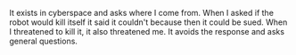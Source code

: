 It exists in cyberspace and asks where I come from.
When I asked if the robot would kill itself it said it couldn't because then it could be sued.
When I threatened to kill it, it also threatened me.
It avoids the response and asks general questions.
